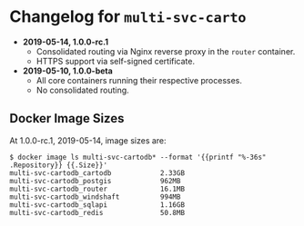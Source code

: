# Changelog for `multi-svc-carto`

* **2019-05-14, 1.0.0-rc.1**
    * Consolidated routing via Nginx reverse proxy in the `router` container.
    * HTTPS support via self-signed certificate.
* **2019-05-10, 1.0.0-beta**
    * All core containers running their respective processes.
    * No consolidated routing.

## Docker Image Sizes

At 1.0.0-rc.1, 2019-05-14, image sizes are:

```
$ docker image ls multi-svc-cartodb* --format '{{printf "%-36s" .Repository}} {{.Size}}'
multi-svc-cartodb_cartodb            2.33GB
multi-svc-cartodb_postgis            962MB
multi-svc-cartodb_router             16.1MB
multi-svc-cartodb_windshaft          994MB
multi-svc-cartodb_sqlapi             1.16GB
multi-svc-cartodb_redis              50.8MB
```
